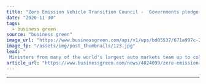 ```yaml
---
title: "Zero Emission Vehicle Transition Council -  Governments pledge to move green auto industry into fast lane"
date: "2020-11-30"
tags: 
  - business green
source: "business green"
image_url: "https://www.businessgreen.com/api/v1/wps/bd05537/671a997c-2de2-499e-8ffd-3d988c603bdd/5/Electric-vehicle-charging-185x114.jpg"
image_fp: "/assets/img/post_thumbnails/123.jpg"
lead: "
 Ministers from many of the world's largest auto markets team up to collectively advance transition to zero emission road transport ..."
article_url: "https://www.businessgreen.com/news/4024099/zero-emission-vehicle-transition-council-governments-pledge-green-auto-industry-fast-lane"
---
```


---

